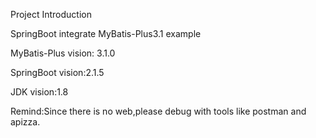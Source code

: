 Project Introduction

SpringBoot integrate MyBatis-Plus3.1 example

MyBatis-Plus vision: 3.1.0

SpringBoot vision:2.1.5

JDK vision:1.8

Remind:Since there is no web,please debug with tools like postman and apizza.
